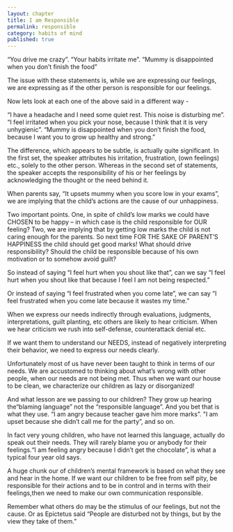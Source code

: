 ```yaml
---
layout: chapter
title: I am Responsible
permalink: responsible
category: habits of mind
published: true
---
```


“You drive me crazy”. “Your habits irritate me”. “Mummy is disappointed when you don’t finish the food”

The issue with these statements is, while we are expressing our feelings, we are expressing as if the other person is responsible for our feelings.

Now lets look at each one of the above said in a different way -

“I have a headache and I need some quiet rest. This noise is disturbing me”. “I feel irritated when you pick your nose, because I think that it is very unhygienic”. “Mummy is disappointed when you don’t finish the food, because I want you to grow up healthy and strong.”

The difference, which appears to be subtle, is actually quite significant. In the first set, the speaker attributes his irritation, frustration, (own feelings) etc., solely to the other person. Whereas in the second set of statements, the speaker accepts the responsibility of his or her feelings by acknowledging the thought or the need behind it.

When parents say, “It upsets mummy when you score low in your exams”, we are implying that the child’s actions are the cause of our unhappiness.

Two important points. One, in spite of child’s low marks we could have CHOSEN to be happy – in which case is the child responsible for OUR feeling? Two, we are implying that by getting low marks the child is not caring enough for the parents. So next time FOR THE SAKE OF PARENT’S HAPPINESS the child should get good marks! What should drive responsibility? Should the child be responsible because of his own motivation or to somehow avoid guilt?

So instead of saying “I feel hurt when you shout like that”, can we say “I feel hurt when you shout like that because I feel I am not being respected.”

Or instead of saying “I feel frustrated when you come late”, we can say “I feel frustrated when you come late because it wastes my time.”

When we express our needs indirectly through evaluations, judgments, interpretations, guilt planting, etc others are likely to hear criticism. When we hear criticism we rush into self-defense, counterattack denial etc.

If we want them to understand our NEEDS, instead of negatively interpreting their behavior, we need to express our needs clearly.

Unfortunately most of us have never been taught to think in terms of our needs. We are accustomed to thinking about what’s wrong with other people, when our needs are not being met. Thus when we want our house to be clean, we characterize our children as lazy or disorganized!

And what lesson are we passing to our children? They grow up hearing the“blaming language” not the “responsible language”. And you bet that is what they use. “I am angry because teacher gave him more marks”. "I am upset because she didn’t call me for the party”, and so on.

In fact very young children, who have not learned this language, actually do speak out their needs. They will rarely blame you or anybody for their feelings.“I am feeling angry because I didn’t get the chocolate”, is what a typical four year old says.

A huge chunk our of children’s mental framework is based on what they see and hear in the home. If we want our children to be free from self pity, be responsible for their actions and to be in control and in terms with their feelings,then we need to make our own communication responsible.

Remember what others do may be the stimulus of our feelings, but not the cause. Or as Epictetus said “People are disturbed not by things, but by the view they take of them.”